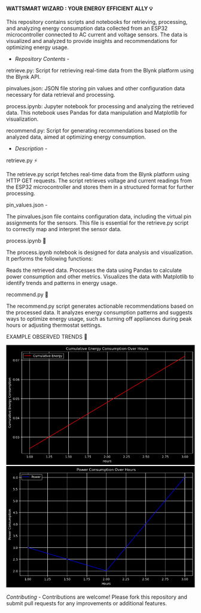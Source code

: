 #### WATTSMART WIZARD : YOUR ENERGY EFFICIENT ALLY 💡

This repository contains scripts and notebooks for retrieving, processing, and analyzing energy consumption data collected from an ESP32 microcontroller connected to AC current and voltage sensors. The data is visualized and analyzed to provide insights and recommendations for optimizing energy usage.

- *Repository Contents* -

retrieve.py: Script for retrieving real-time data from the Blynk platform using the Blynk API.

pinvalues.json: JSON file storing pin values and other configuration data necessary for data retrieval and processing.

process.ipynb: Jupyter notebook for processing and analyzing the retrieved data. This notebook uses Pandas for data manipulation and Matplotlib for visualization.

recommend.py: Script for generating recommendations based on the analyzed data, aimed at optimizing energy consumption.

- *Description* -

retrieve.py ⚡

The retrieve.py script fetches real-time data from the Blynk platform using HTTP GET requests. The script retrieves voltage and current readings from the ESP32 microcontroller and stores them in a structured format for further processing.

pin_values.json -

The pinvalues.json file contains configuration data, including the virtual pin assignments for the sensors. This file is essential for the retrieve.py script to correctly map and interpret the sensor data.

process.ipynb 🔌

The process.ipynb notebook is designed for data analysis and visualization. It performs the following functions:

Reads the retrieved data.
Processes the data using Pandas to calculate power consumption and other metrics.
Visualizes the data with Matplotlib to identify trends and patterns in energy usage.

recommend.py 🔋

The recommend.py script generates actionable recommendations based on the processed data. It analyzes energy consumption patterns and suggests ways to optimize energy usage, such as turning off appliances during peak hours or adjusting thermostat settings.




EXAMPLE OBSERVED TRENDS 🚀

![ENERGY CONSUMPTION TREND](output_images/output2.ww.png)
![POWER CONSUMPTION TREND](output_images/output.ww.png)


*Contributing* -
Contributions are welcome! Please fork this repository and submit pull requests for any improvements or additional features.

